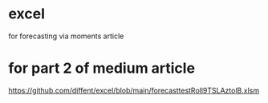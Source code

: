 # excel
for forecasting via moments article

# for part 2 of medium article
https://github.com/diffent/excel/blob/main/forecasttestRoll9TSLAztolB.xlsm

